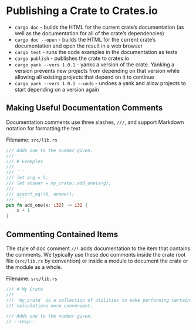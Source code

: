 # Publishing a Crate to Crates.io

- `cargo doc` - builds the HTML for the current crate’s documentation (as well as the documentation for all of the crate’s dependencies)
- `cargo doc --open` - builds the HTML for the current crate’s documentation and open the result in a web browser
- `cargo test` - runs the code examples in the documentation as tests
- `cargo publish` - publishes the crate to crates.io
- `cargo yank --vers 1.0.1` - yanks a version of the crate. Yanking a version prevents new projects from depending on that version while allowing all existing projects that depend on it to continue
- `cargo yank --vers 1.0.1 --undo` - undoes a yank and allow projects to start depending on a version again

## Making Useful Documentation Comments

Documentation comments use three slashes, `///`, and support Markdown notation for formatting the text

Filename: `src/lib.rs`

````rust
/// Adds one to the number given.
///
/// # Examples
///
/// ```
/// let arg = 5;
/// let answer = my_crate::add_one(arg);
///
/// assert_eq!(6, answer);
/// ```
pub fn add_one(x: i32) -> i32 {
    x + 1
}
````

## Commenting Contained Items

The style of doc comment `//!` adds documentation to the item that contains the comments. We typically use these doc comments inside the crate root file (`src/lib.rs` by convention) or inside a module to document the crate or the module as a whole.

Filename: `src/lib.rs`

```rust
//! # My Crate
//!
//! `my_crate` is a collection of utilities to make performing certain
//! calculations more convenient.

/// Adds one to the number given.
// --snip--
```
